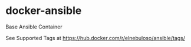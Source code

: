 # docker-ansible

Base Ansible Container

See Supported Tags at https://hub.docker.com/r/elnebuloso/ansible/tags/